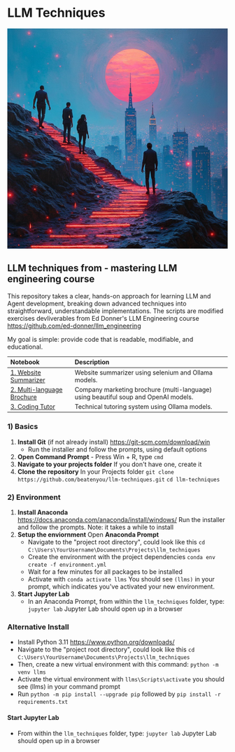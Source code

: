 # LLM Techniques
<p align="center">
    <img src="https://github.com/beatenyou/llm-techniques/blob/main/voyage.png">

## LLM techniques from - mastering LLM engineering course
This repository takes a clear, hands-on approach for learning LLM and Agent development, breaking down advanced techniques into straightforward, understandable implementations. The scripts are modified exercises devliverables from Ed Donner's LLM Engineering course https://github.com/ed-donner/llm_engineering

My goal is simple: provide code that is readable, modifiable, and educational.

| Notebook                                      | Description                                                                                                                                                         |
| :-------------------------------------------- | :------------------------------------------------------------------------------------------------------------------------------------------------------------------ |
| [1. Website Summarizer](1_website-summary-ollama-selenium.ipynb)           | Website summarizer using selenium and Ollama models.                                                                                 |
| [2. Multi-language Brochure](2_website-brochuer-GPT-multi-language.ipynb) | Company marketing brochure (multi-language) using beautiful soup and OpenAI models.                                                   |
| [3. Coding Tutor](3_code-tutor-llama.ipynb) | Technical tutoring system using Ollama models. |

### 1) Basics
1. **Install Git** (if not already install) https://git-scm.com/download/win
   * Run the installer and follow the prompts, using default options
2. **Open Command Prompt** - Press Win + R, type `cmd`
3. **Navigate to your projects folder**
If you don't have one, create it
4. **Clone the repository**
In your Projects folder
`git clone https://github.com/beatenyou/llm-techniques.git`
`cd llm-techniques`
### 2) Environment
1. **Install Anaconda** https://docs.anaconda.com/anaconda/install/windows/
Run the installer and follow the prompts. Note: it takes a while to install
2. **Setup the enviornment**
Open **Anaconda Prompt**
   * Navigate to the "project root directory", could look like this `cd C:\Users\YourUsername\Documents\Projects\llm_techniques`
   * Create the environment with the project dependencies `conda env create -f environment.yml`
   * Wait for a few minutes for all packages to be installed
   * Activate with `conda activate llms`
You should see `(llms)` in your prompt, which indicates you've activated your new environment.
3. **Start Jupyter Lab**
   * In an Anaconda Prompt, from within the `llm_techniques` folder, type: `jupyter lab`
Jupyter Lab should open up in a browser
### **Alternative Install**
   * Install Python 3.11 https://www.python.org/downloads/
   * Navigate to the "project root directory", could look like this `cd C:\Users\YourUsername\Documents\Projects\llm_techniques`
   * Then, create a new virtual environment with this command: `python -m venv llms`
   * Activate the virtual environment with `llms\Scripts\activate` you should see (llms) in your command prompt
   * Run `python -m pip install --upgrade pip` followed by `pip install -r requirements.txt`
#### **Start Jupyter Lab**
   * From within the `llm_techniques` folder, type: `jupyter lab`
Jupyter Lab should open up in a browser
